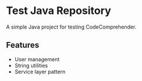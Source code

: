 # Test Java Repository

A simple Java project for testing CodeComprehender.

## Features
- User management
- String utilities
- Service layer pattern